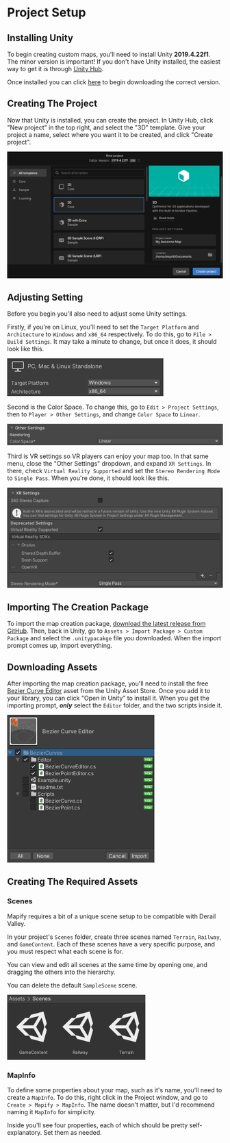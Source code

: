 # Project Setup

## Installing Unity

To begin creating custom maps, you'll need to install Unity **2019.4.22f1**.
The minor version is important! 
If you don't have Unity installed, the easiest way to get it is through [Unity Hub][unity-hub].

Once installed you can click [here][unity-download] to begin downloading the correct version.


## Creating The Project

Now that Unity is installed, you can create the project.
In Unity Hub, click "New project" in the top right, and select the "3D" template.
Give your project a name, select where you want it to be created, and click "Create project".

![New Project Screen](../assets/unity-hub-new-project.png)


## Adjusting Setting

Before you begin you'll also need to adjust some Unity settings.

Firstly, if you're on Linux, you'll need to set the `Target Platform` and `Architecture` to `Windows` and `x86_64` respectively.
To do this, go to `File > Build Settings`. It may take a minute to change, but once it does, it should look like this.

![Build Settings](../assets/build-settings.png)


Second is the Color Space. To change this, go to `Edit > Project Settings`, then to `Player > Other Settings`, and change `Color Space` to `Linear`.

![Color Space Setting](../assets/color-space-setting.png)


Third is VR settings so VR players can enjoy your map too. In that same menu, close the "Other Settings" dropdown, and expand `XR Settings`.
In there, check `Virtual Reality Supported` and set the `Stereo Rendering Mode` to `Single Pass`.
When you're done, it should look like this.

![XR Settings](../assets/xr-settings.png)


## Importing The Creation Package

To import the map creation package, [download the latest release from GitHub][github-releases].
Then, back in Unity, go to `Assets > Import Package > Custom Package` and select the `.unitypacakge` file you downloaded.
When the import prompt comes up, import everything.


## Downloading Assets

After importing the map creation package, you'll need to install the free [Bezier Curve Editor][bezier-curve-editor] asset from the Unity Asset Store.
Once you add it to your library, you can click "Open in Unity" to install it.
When you get the importing prompt, ***only*** select the `Editor` folder, and the two scripts inside it.

![Bezier Curve Editor Import Prompt](../assets/bezier-import.png)

## Creating The Required Assets

### Scenes
Mapify requires a bit of a unique scene setup to be compatible with Derail Valley.

In your project's `Scenes` folder, create three scenes named `Terrain`, `Railway`, and `GameContent`.
Each of these scenes have a very specific purpose, and you must respect what each scene is for.

You can view and edit all scenes at the same time by opening one, and dragging the others into the hierarchy.

You can delete the default `SampleScene` scene.

![Project Scenes](../assets/scenes.png)

### MapInfo
To define some properties about your map, such as it's name, you'll need to create a `MapInfo`.
To do this, right click in the Project window, and go to `Create > Mapify > MapInfo`.
The name doesn't matter, but I'd recommend naming it `MapInfo` for simplicity.

Inside you'll see four properties, each of which should be pretty self-explanatory. Set them as needed.



[unity-hub]: https://unity.com/download
[unity-download]: unityhub://2019.4.22f1/9fdda2fe27ad
[bezier-curve-editor]: https://assetstore.unity.com/packages/tools/11278
[github-releases]: https://github.com/Insprill/dv-mapify/releases
